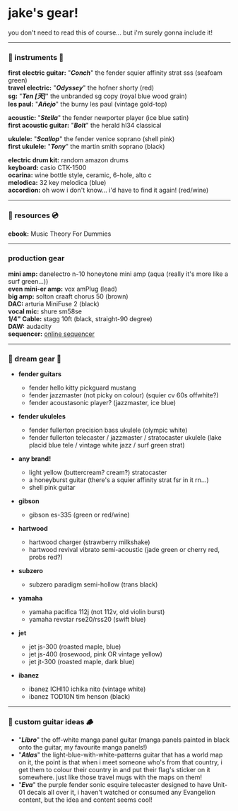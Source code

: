 # jake's gear!
you don't need to read this of course... but i'm surely gonna include it!

---

### 🎸 instruments 🎺
**first electric guitar:** "***Conch***" the fender squier affinity strat sss (seafoam green)\
**travel electric:** "***Odyssey***" the hofner shorty (red)\
**sg:** "***Ten [天]***" the unbranded sg copy (royal blue wood grain)\
**les paul:** "***Añejo***" the burny les paul (vintage gold-top)

**acoustic:** "***Stella***" the fender newporter player (ice blue satin)\
**first acoustic guitar:** "***Bolt***" the herald hl34 classical

**ukulele:** "***Scallop***" the fender venice soprano (shell pink)\
**first ukulele:** "***Tony***" the  martin smith soprano (black)

**electric drum kit:** random amazon drums\
**keyboard:** casio CTK-1500\
**ocarina:** wine bottle style, ceramic, 6-hole, alto c\
**melodica:** 32 key melodica (blue)\
**accordion:** oh wow i don't know... i'd have to find it again! (red/wine)

---

### 📖 resources 💿
**ebook:** Music Theory For Dummies

---

### production gear
**mini amp:** danelectro n-10 honeytone mini amp (aqua (really it's more like a surf green...))\
**even mini-er amp:** vox amPlug (lead)\
**big amp:** solton craaft chorus 50 (brown)\
**DAC:** arturia MiniFuse 2 (black)\
**vocal mic:** shure sm58se\
**1/4" Cable:** stagg 10ft (black, straight-90 degree)\
**DAW:** audacity\
**sequencer:** [online sequencer](https://onlinesequencer.net)

---

### 🌟 dream gear 🌌
- **fender guitars**
  - fender hello kitty pickguard mustang
  - fender jazzmaster (not picky on colour)  (squier cv 60s offwhite?)
  - fender acoustasonic player? (jazzmaster, ice blue)

- **fender ukuleles**
  - fender fullerton precision bass ukulele (olympic white)
  - fender fullerton telecaster / jazzmaster / stratocaster ukulele (lake placid blue tele / vintage white jazz / surf green strat)

- **any brand!**
  - light yellow (buttercream? cream?) stratocaster
  - a honeyburst guitar (there's a squier affinity strat fsr in it rn...)
  - shell pink guitar

- **gibson**
  - gibson es-335 (green or red/wine)

- **hartwood**
  - hartwood charger (strawberry milkshake)
  - hartwood revival vibrato semi-acoustic (jade green or cherry red, probs red?)

- **subzero**
  - subzero paradigm semi-hollow (trans black)

- **yamaha**
  - yamaha pacifica 112j (not 112v, old violin burst)
  - yamaha revstar rse20/rss20 (swift blue)

- **jet**
  - jet js-300 (roasted maple, blue)
  - jet js-400 (rosewood, pink OR vintage yellow)
  - jet jt-300 (roasted maple, dark blue)

- **ibanez**
  - ibanez ICHI10 ichika nito (vintage white)
  - ibanez TOD10N tim henson (black)

---

### 🎨 custom guitar ideas 🪵
- "***Libro***" the off-white manga panel guitar (manga panels painted in black onto the guitar, my favourite manga panels!)
- "***Atlas***" the light-blue-with-white-patterns guitar that has a world map on it, the point is that when i meet someone who's from that country, i get them to colour their country in and put their flag's sticker on it somewhere. just like those travel mugs with the maps on them!
- "***Eva***" the purple fender sonic esquire telecaster designed to have Unit-01 decals all over it, i haven't watched or consumed any Evangelion content, but the idea and content seems cool!
